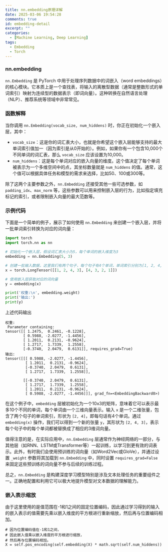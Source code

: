 ```yaml
---
title: nn.embedding原理详解
date: 2025-03-06 19:54:28
comments: true
id: embedding-detail
excerpt: ""
categories:
  - [Machine Learning, Deep Learning]
tags:
  - Embedding
  - Torch
---
```


### nn.embedding
`nn.Embedding` 是 PyTorch 中用于处理序列数据中的词嵌入（word embeddings）的核心模块。它本质上是一个查找表，将输入的离散型数据（通常是整数形式的单词索引）映射为连续型的数据表示（即词向量）。这种转换在自然语言处理（NLP）、推荐系统等领域中非常常见。

### 函数解释

当你调用 `nn.Embedding(vocab_size, num_hiddens)` 时，你正在初始化一个嵌入层，其中：

- `vocab_size`：这是你的词汇表大小，也就是你希望这个嵌入层能够支持的最大单词索引值加一（因为索引是从0开始的）。例如，如果你有一个包含10,000个不同单词的词汇表，那么 `vocab_size` 应该设置为10,000。
- `num_hiddens`：这是每个单词对应的嵌入向量的维度。这个值决定了每个单词被表示为一个多维空间中的点，其坐标数量就是 `num_hiddens` 的值。通常，这个值可以根据具体任务和模型的需求来选择，比如50、100或300等。

除了这两个主要参数之外，`nn.Embedding` 还接受其他一些可选参数，如 `padding_idx`、`max_norm` 等，这些参数可以用来控制嵌入层的行为，比如指定填充标记的索引，或者限制嵌入向量的最大范数等。

### 示例代码

下面是一个简单的例子，展示了如何使用 `nn.Embedding` 来创建一个嵌入层，并将一批单词索引转换为对应的词向量：

```python
import torch
import torch.nn as nn

# 初始化一个嵌入层，假设词汇表大小为5，每个单词的嵌入维度为3
embedding = nn.Embedding(5, 3)

# 创建一批输入数据，这里我们有两个句子，每个句子有4个单词，单词索引分别为[1, 2, 4, 3]和[4, 3, 2, 1]
x = torch.LongTensor([[1, 2, 4, 3], [4, 3, 2, 1]])

# 使用嵌入层获取对应的词向量
y = embedding(x)

print('权重:\n', embedding.weight)
print('输出:')
print(y)
```
上述代码输出
```
权重:
 Parameter containing:
tensor([[ 1.2475,  0.2461, -0.1228],
        [ 0.5988, -2.0277, -1.4456],
        [ 1.2011,  0.2131, -0.9624],
        [ 1.2717,  1.7339,  1.2558],
        [-0.3740,  2.0479,  0.6131]], requires_grad=True)
输出:
tensor([[[ 0.5988, -2.0277, -1.4456],
         [ 1.2011,  0.2131, -0.9624],
         [-0.3740,  2.0479,  0.6131],
         [ 1.2717,  1.7339,  1.2558]],

        [[-0.3740,  2.0479,  0.6131],
         [ 1.2717,  1.7339,  1.2558],
         [ 1.2011,  0.2131, -0.9624],
         [ 0.5988, -2.0277, -1.4456]]], grad_fn=<EmbeddingBackward0>)
```
在这个例子中，`embedding` 层被初始化为一个10x3的矩阵，意味着它可以表示最多10个不同的单词，每个单词由一个三维向量表示。输入 `x` 是一个二维张量，包含了两个句子的单词索引，形状为 `[2, 4]`，即每句话有4个单词。通过 `embedding(x)` 操作，我们可以得到一个新的张量 `y`，其形状为 `[2, 4, 3]`，表示每个句子中的每个单词都被替换成了相应的3维词向量。

值得注意的是，在实际应用中，`nn.Embedding` 层通常作为神经网络的一部分，与其他层（如RNN、LSTM或Transformer等）一起训练，以学习到更有效的词表示。此外，有时我们会使用预训练的词向量（如Word2Vec或GloVe），并通过设置 `_weight` 参数将其加载到 `nn.Embedding` 中，同时设置 `requires_grad=False` 来固定这些预训练的词向量不参与后续的训练过程。

总之，`nn.Embedding` 是构建深度学习模型特别是涉及文本处理任务的重要组件之一。正确地配置和利用它可以极大地提升模型对文本数据的理解能力。
### 嵌入表示缩放
由于这里使用的是值范围在-1和1之间的固定位置编码，因此通过学习得到的输入的嵌入表示的值需要先乘以嵌入维度的平方根进行重新缩放，然后再与位置编码相加。
```
# 因为位置编码值在-1和1之间，
# 因此嵌入值乘以嵌入维度的平方根进行缩放，
# 然后再与位置编码相加。
X = self.pos_encoding(self.embedding(X) * math.sqrt(self.num_hiddens))
```

